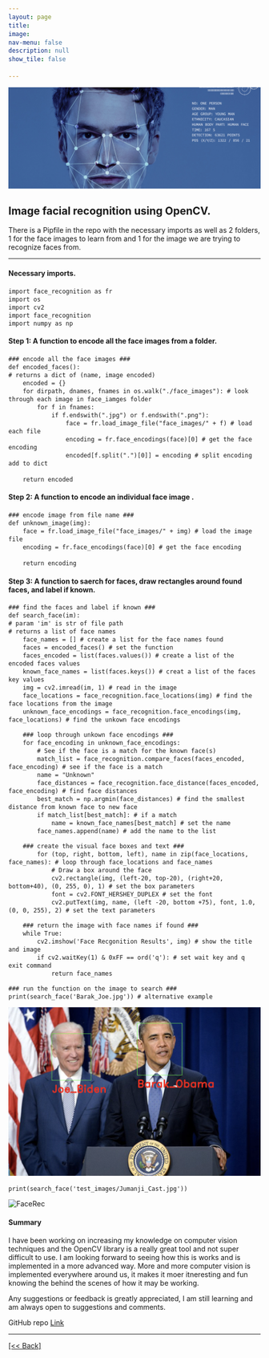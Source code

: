 ```yaml
---
layout: page
title:
image: 
nav-menu: false
description: null
show_tile: false

---
```


![twitter](https://github.com/CVanchieri/DSPortfolio/blob/master/assets/images/ImageFacialRecognition/face_recognition.png?raw=true) <br>

## Image facial recognition using OpenCV.
There is a Pipfile in the repo with the necessary imports as well as 2 folders, 1 for the face images to learn from and 1 for the image we are trying to recognize faces from.

---

#### Necessary imports.
```
import face_recognition as fr
import os
import cv2
import face_recognition
import numpy as np
```

#### Step 1: A function to encode all the face images from a folder.
```
### encode all the face images ###
def encoded_faces():
# returns a dict of (name, image encoded)
    encoded = {}
    for dirpath, dnames, fnames in os.walk("./face_images"): # look through each image in face_iamges folder 
        for f in fnames: 
            if f.endswith(".jpg") or f.endswith(".png"):
                face = fr.load_image_file("face_images/" + f) # load each file 
                encoding = fr.face_encodings(face)[0] # get the face encoding 
                encoded[f.split(".")[0]] = encoding # split encoding add to dict

    return encoded
```

#### Step 2: A function to encode an individual face image .
```
### encode image from file name ### 
def unknown_image(img):
    face = fr.load_image_file("face_images/" + img) # load the image file 
    encoding = fr.face_encodings(face)[0] # get the face encoding 

    return encoding
```

#### Step 3: A function to saerch for faces, draw rectangles around found faces, and label if known.
```
### find the faces and label if known ###
def search_face(im):
# param 'im' is str of file path
# returns a list of face names
    face_names = [] # create a list for the face names found 
    faces = encoded_faces() # set the function
    faces_encoded = list(faces.values()) # create a list of the encoded faces values 
    known_face_names = list(faces.keys()) # creat a list of the faces key values 
    img = cv2.imread(im, 1) # read in the image
    face_locations = face_recognition.face_locations(img) # find the face locations from the image 
    unknown_face_encodings = face_recognition.face_encodings(img, face_locations) # find the unkown face encodings
```
```
    ### loop through unkown face encodings ###
    for face_encoding in unknown_face_encodings:
        # See if the face is a match for the known face(s)
        match_list = face_recognition.compare_faces(faces_encoded, face_encoding) # see if the face is a match 
        name = "Unknown" 
        face_distances = face_recognition.face_distance(faces_encoded, face_encoding) # find face distances 
        best_match = np.argmin(face_distances) # find the smallest distance from known face to new face 
        if match_list[best_match]: # if a match 
            name = known_face_names[best_match] # set the name 
        face_names.append(name) # add the name to the list 
```
```
    ### create the visual face boxes and text ### 
        for (top, right, bottom, left), name in zip(face_locations, face_names): # loop through face_locations and face_names
            # Draw a box around the face
            cv2.rectangle(img, (left-20, top-20), (right+20, bottom+40), (0, 255, 0), 1) # set the box parameters 
            font = cv2.FONT_HERSHEY_DUPLEX # set the font 
            cv2.putText(img, name, (left -20, bottom +75), font, 1.0, (0, 0, 255), 2) # set the text parameters 
```
```
    ### return the image with face names if found ###
    while True: 
        cv2.imshow('Face Recgonition Results', img) # show the title and image 
        if cv2.waitKey(1) & 0xFF == ord('q'): # set wait key and q exit command 
            return face_names 
```
```
### run the function on the image to search ### 
print(search_face('Barak_Joe.jpg')) # alternative example 
```
![FaceRec](https://github.com/CVanchieri/DSPortfolio/blob/master/assets/images/ImageFacialRecognition/BarakJoe.png?raw=true) <br>
```
print(search_face('test_images/Jumanji_Cast.jpg'))
```
![FaceRec](https://github.com/CVanchieri/DSPortfolio/blob/master/assets/images/ImageFacialRecognition/JumanjiCast.png?raw=true) <br>

#### Summary
I have been working on increasing my knowledge on computer vision techniques and the OpenCV library is a really great tool and not super difficult to use.  I am looking forward to seeing how this is works and is implemented in a more advanced way.  More and more computer vision is implemented everywhere around us, it makes it moer itneresting and fun knowing the behind the scenes of how it may be working.

Any suggestions or feedback is greatly appreciated, I am still learning and am always open to suggestions and comments.

GitHub repo
[Link]({{'https://github.com/CVanchieri/DSPortfolio/tree/master/posts/OpenCVImageFacialRecognitionPost'}})





---
[[<< Back]](https://cvanchieri.github.io/DSPortfolio/Tile1_Projects.html)
